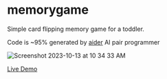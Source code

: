# memorygame
Simple card flipping memory game for a toddler.

Code is ~95% generated by [aider](https://github.com/paul-gauthier/aider) AI pair programmer

![Screenshot 2023-10-13 at 10 34 33 AM](https://github.com/derwiki/memorygame/assets/155087/0b0dbcb4-8be8-4c19-9ee3-5fd79e69875f)

[Live Demo](https://findmomo.s3.us-west-1.amazonaws.com/memory/index.html)
